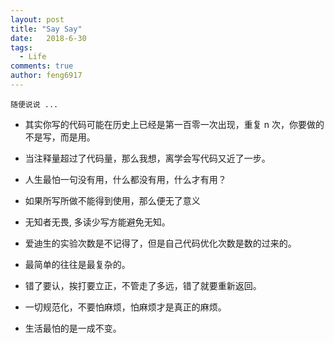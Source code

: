 ```yaml
---
layout: post
title: "Say Say"
date:   2018-6-30
tags: 
  - Life
comments: true
author: feng6917
---
```


`随便说说 ...`

<!-- more -->

- 其实你写的代码可能在历史上已经是第一百零一次出现，重复 n 次，你要做的不是写，而是用。

- 当注释量超过了代码量，那么我想，离学会写代码又近了一步。

- 人生最怕一句没有用，什么都没有用，什么才有用？

- 如果所写所做不能得到使用，那么便无了意义

- 无知者无畏, 多读少写方能避免无知。

- 爱迪生的实验次数是不记得了，但是自己代码优化次数是数的过来的。

- 最简单的往往是最复杂的。
  
- 错了要认，挨打要立正，不管走了多远，错了就要重新返回。

- 一切规范化，不要怕麻烦，怕麻烦才是真正的麻烦。

- 生活最怕的是一成不变。
